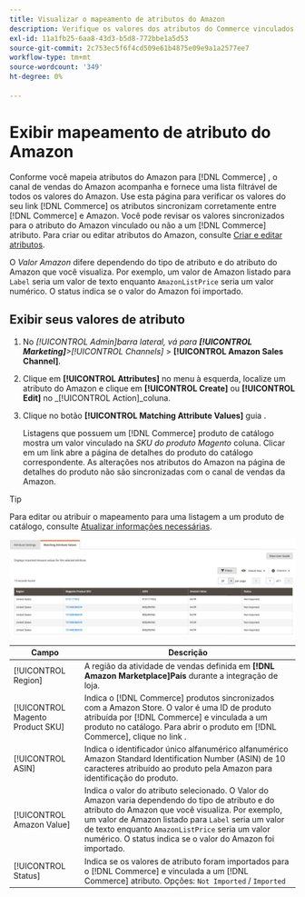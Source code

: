 ```yaml
---
title: Visualizar o mapeamento de atributos do Amazon
description: Verifique os valores dos atributos do Commerce vinculados para sincronizar corretamente entre o Commerce e o Amazon.
exl-id: 11a1fb25-6aa8-43d3-b5d8-772bbe1a5d53
source-git-commit: 2c753ec5f6f4cd509e61b4875e09e9a1a2577ee7
workflow-type: tm+mt
source-wordcount: '349'
ht-degree: 0%

---
```


# Exibir mapeamento de atributo do Amazon

Conforme você mapeia atributos do Amazon para [!DNL Commerce] , o canal de vendas do Amazon acompanha e fornece uma lista filtrável de todos os valores do Amazon. Use esta página para verificar os valores do seu link [!DNL Commerce] os atributos sincronizam corretamente entre [!DNL Commerce] e Amazon. Você pode revisar os valores sincronizados para o atributo do Amazon vinculado ou não a um [!DNL Commerce] atributo. Para criar ou editar atributos do Amazon, consulte [Criar e editar atributos](./creating-attributes.md).

O _Valor Amazon_ difere dependendo do tipo de atributo e do atributo do Amazon que você visualiza. Por exemplo, um valor de Amazon listado para `Label` seria um valor de texto enquanto `AmazonListPrice` seria um valor numérico. O status indica se o valor do Amazon foi importado.

## Exibir seus valores de atributo

1. No _[!UICONTROL Admin]_barra lateral, vá para **[!UICONTROL Marketing]**>_[!UICONTROL Channels]_ > **[!UICONTROL Amazon Sales Channel]**.

1. Clique em **[!UICONTROL Attributes]** no menu à esquerda, localize um atributo do Amazon e clique em **[!UICONTROL Create]** ou **[!UICONTROL Edit]** no _[!UICONTROL Action]_coluna.

1. Clique no botão **[!UICONTROL Matching Attribute Values]** guia .

   Listagens que possuem um [!DNL Commerce] produto de catálogo mostra um valor vinculado na _SKU do produto Magento_ coluna. Clicar em um link abre a página de detalhes do produto do catálogo correspondente. As alterações nos atributos do Amazon na página de detalhes do produto não são sincronizadas com o canal de vendas da Amazon.

>[!TIP]
>Para editar ou atribuir o mapeamento para uma listagem a um produto de catálogo, consulte [Atualizar informações necessárias](./amazon-manually-update-incomplete-listing.md).

![Exibir valores do atributo](assets/amazon-managing-attribute-values.png)

| Campo | Descrição |
|--- |--- |
| [!UICONTROL Region] | A região da atividade de vendas definida em **[!DNL Amazon Marketplace]País** durante a integração de loja. |
| [!UICONTROL Magento Product SKU] | Indica o [!DNL Commerce] produtos sincronizados com a Amazon Store. O valor é uma ID de produto atribuída por [!DNL Commerce] e vinculada a um produto no catálogo. Para abrir o produto em [!DNL Commerce], clique no link . |
| [!UICONTROL ASIN] | Indica o identificador único alfanumérico alfanumérico Amazon Standard Identification Number (ASIN) de 10 caracteres atribuído ao produto pela Amazon para identificação do produto. |
| [!UICONTROL Amazon Value] | Indica o valor do atributo selecionado. O Valor do Amazon varia dependendo do tipo de atributo e do atributo do Amazon que você visualiza. Por exemplo, um valor de Amazon listado para `Label` seria um valor de texto enquanto `AmazonListPrice` seria um valor numérico. O status indica se o valor do Amazon foi importado. |
| [!UICONTROL Status] | Indica se os valores de atributo foram importados para o [!DNL Commerce] e vinculada a um [!DNL Commerce] atributo. Opções: `Not Imported` / `Imported` |
